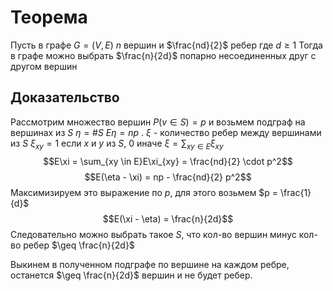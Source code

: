 # Теорема
Пусть в графе $G = (V, E)$ $n$ вершин и $\frac{nd}{2}$ ребер где $d \geq 1$
Тогда в графе можно выбрать $\frac{n}{2d}$ попарно несоединенных друг с другом вершин
## Доказательство
Рассмотрим множество вершин $P(v \in S) = p$ и возьмем подграф на вершинах из $S$
$\eta = \# S \ E\eta = np$ . $\xi$ - количество ребер между вершинами из $S$
$\xi_{xy} = 1$ если $x$ и $y$ из $S$, 0 иначе
$\xi = \sum_{xy \in E} \xi_{xy}$
$$E\xi = \sum_{xy \in E}E\xi_{xy} = \frac{nd}{2} \cdot p^2$$
$$E(\eta - \xi) = np - \frac{nd}{2} p^2$$
Максимизируем это выражение по $p$, для этого возьмем $p = \frac{1}{d}$
$$E(\xi - \eta) = \frac{n}{2d}$$
Следовательно можно выбрать такое $S$, что кол-во вершин минус кол-во ребер $\geq \frac{n}{2d}$

Выкинем в полученном подграфе по вершине на каждом ребре, останется $\geq \frac{n}{2d}$ вершин и не будет ребер.